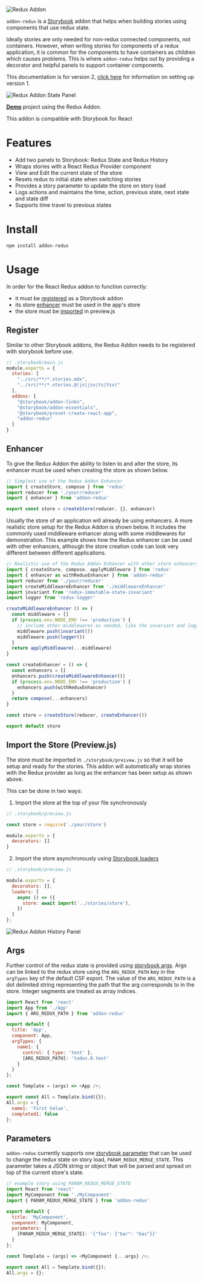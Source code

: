 ![Redux Addon](docs/addon-redux-header.png)

`addon-redux` is a [Storybook](https://storybook.js.org) addon that helps when building stories using components that use redux state.

Ideally stories are only needed for non-redux connected components, not containers.  However, when writing stories for components of a redux application, it is common for the components to have containers as children which causes problems.  This is where `addon-redux` helps out by providing a decorator and helpful panels to support container components.


This documentation is for version 2, [click here](docs/v1/README.md) for information on setting up version 1.



![Redux Addon State Panel](docs/v2/addon-redux-state-panel.png?v=1)

[__Demo__](https://github.com/frodare/addon-redux-example) project using the Redux Addon.

This addon is compatible with Storybook for React

# Features

- Add two panels to Storybook: Redux State and Redux History
- Wraps stories with a React Redux Provider component
- View and Edit the current state of the store
- Resets redux to initial state when switching stories
- Provides a story parameter to update the store on story load
- Logs actions and maintains the time, action, previous state, next state and state diff
- Supports time travel to previous states

# Install

```
npm install addon-redux
```

# Usage

In order for the React Redux addon to function correctly:
- it must be [registered](#register) as a Storybook addon
- its store [enhancer](#enhancer) must be used in the app's store
- the store must be [imported](#import-the-store-previewjs) in preview.js

## Register

Similar to other Storybook addons, the Redux Addon needs to be registered with storybook before use.

```js
// .storybook/main.js
module.exports = {
  stories: [
    "../src/**/*.stories.mdx",
    "../src/**/*.stories.@(js|jsx|ts|tsx)"
  ],
  addons: [
    "@storybook/addon-links",
    "@storybook/addon-essentials",
    "@storybook/preset-create-react-app",
    "addon-redux"
  ]
}
```

## Enhancer

To give the Redux Addon the ability to listen to and alter the store, its enhancer must be used when creating the store as shown below.

```js
// Simplest use of the Redux Addon Enhancer
import { createStore, compose } from 'redux'
import reducer from './your/reducer'
import { enhancer } from 'addon-redux'

export const store = createStore(reducer, {}, enhancer)
```

Usually the store of an application will already be using enhancers. A more realistic store setup for the Redux Addon is shown below.
It includes the commonly used middleware enhancer along with some middlewares for demonstration.
This example shows how the Redux enhancer can be used with other enhancers, although the store creation code can look very different between different applications.

```js
// Realistic use of the Redux Addon Enhancer with other store enhancers
import { createStore, compose, applyMiddleware } from 'redux'
import { enhancer as withReduxEnhancer } from 'addon-redux'
import reducer from './your/reducer'
import createMiddlewareEnhancer from './middlewareEnhancer'
import invariant from 'redux-immutable-state-invariant'
import logger from 'redux-logger'

createMiddlewareEnhancer () => {
  const middleware = []
  if (process.env.NODE_ENV !== 'production') {
    // include other middlewares as needed, like the invariant and logger middlewares
    middleware.push(invariant())
    middleware.push(logger())
  }
  return applyMiddleware(...middleware)
}

const createEnhancer = () => {
  const enhancers = []
  enhancers.push(createMiddlewareEnhancer())
  if (process.env.NODE_ENV !== 'production') {
    enhancers.push(withReduxEnhancer)
  }
  return compose(...enhancers)
}

const store = createStore(reducer, createEnhancer())

export default store
```

## Import the Store (Preview.js)

The store must be imported in `./storybook/preivew.js` so that it will be setup and ready for the stories. 
This addon will automatically wrap stories with the Redux provider as long as the enhancer has been setup as shown above.

This can be done in two ways:

1. Import the store at the top of your file synchronously

```js
// .storybook/preview.js

const store = require('./your/store')

module.exports = {
  decorators: []
}
```

2. Import the store asynchronously using [Storybook loaders](https://storybook.js.org/docs/react/writing-stories/loaders)

```js
// .storybook/preview.js

module.exports = {
  decorators: [],
  loaders: [
    async () => ({
      store: await import('../stories/store'),
    })
  ]
};

```

![Redux Addon History Panel](docs/v2/addon-redux-history-panel.png?v=1)

## Args

Further control of the redux state is provided using [storybook args](https://storybook.js.org/docs/react/writing-stories/args). Args can be linked to the redux store using the `ARG_REDUX_PATH` key in the `argTypes` key of the default CSF export. The value of the `ARG_REDUX_PATH` is a dot delimited string representing the path that the arg corresponds to in the store. Integer segments are treated as array indices.

```js
import React from 'react'
import App from './App'
import { ARG_REDUX_PATH } from 'addon-redux'

export default {
  title: 'App',
  component: App,
  argTypes: {
    name1: {
      control: { type: 'text' },
      [ARG_REDUX_PATH]: 'todos.0.text'
    }
  }
};

const Template = (args) => <App />;

export const All = Template.bind({});
All.args = {
  name1: 'First Value',
  completed1: false
};
```

## Parameters

`addon-redux` currently supports one [storybook parameter](https://storybook.js.org/docs/react/writing-stories/parameters) that can be used to change the redux state on story load, `PARAM_REDUX_MERGE_STATE`.  This parameter takes a JSON string or object that will be parsed and spread on top of the current store's state.

```js
// example story using PARAM_REDUX_MERGE_STATE
import React from 'react'
import MyComponent from './MyComponent'
import { PARAM_REDUX_MERGE_STATE } from 'addon-redux'

export default {
  title: 'MyComponent',
  component: MyComponent,
  parameters: {
    [PARAM_REDUX_MERGE_STATE]: '{"foo": {"bar": "baz"}}'
  }
};

const Template = (args) => <MyComponent {...args} />;

export const All = Template.bind({});
All.args = {};
```

